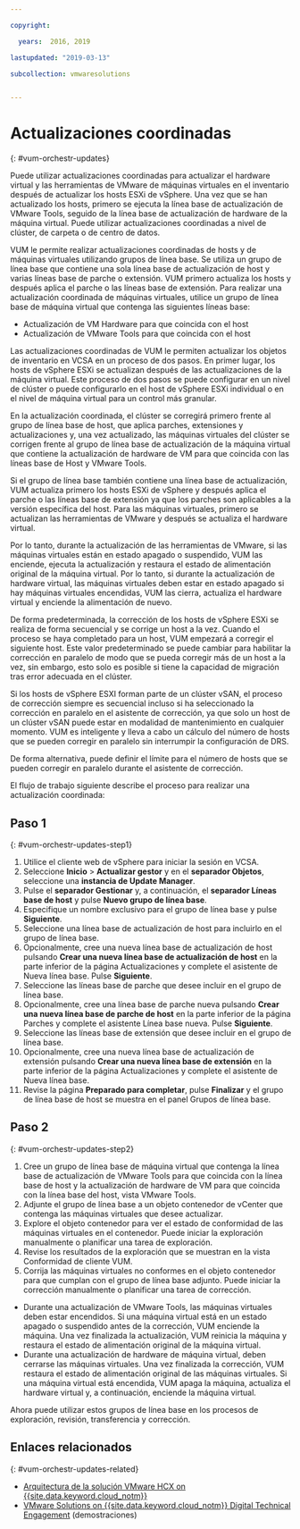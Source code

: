 ```yaml
---

copyright:

  years:  2016, 2019

lastupdated: "2019-03-13"

subcollection: vmwaresolutions


---
```


#	Actualizaciones coordinadas
{: #vum-orchestr-updates}

Puede utilizar actualizaciones coordinadas para actualizar el hardware virtual y las herramientas de VMware de máquinas virtuales en el inventario después de actualizar los hosts ESXi de vSphere. Una vez que se han actualizado los hosts, primero se ejecuta la línea base de actualización de VMware Tools, seguido de la línea base de actualización de hardware de la máquina virtual. Puede utilizar actualizaciones coordinadas a nivel de clúster, de carpeta o de centro de datos.

VUM le permite realizar actualizaciones coordinadas de hosts y de máquinas virtuales utilizando grupos de línea base. Se utiliza un grupo de línea base que contiene una sola línea base de actualización de host y varias líneas base de parche o extensión. VUM primero actualiza los hosts y después aplica el parche o las líneas base de extensión. Para realizar una actualización coordinada de máquinas virtuales, utilice un grupo de línea base de máquina virtual que contenga las siguientes líneas base:
* Actualización de VM Hardware para que coincida con el host
* Actualización de VMware Tools para que coincida con el host

Las actualizaciones coordinadas de VUM le permiten actualizar los objetos de inventario en VCSA en un proceso de dos pasos. En primer lugar, los hosts de vSphere ESXi se actualizan después de las actualizaciones de la máquina virtual. Este proceso de dos pasos se puede configurar en un nivel de clúster o puede configurarlo en el host de vSphere ESXi individual o en el nivel de máquina virtual para un control más granular.

En la actualización coordinada, el clúster se corregirá primero frente al grupo de línea base de host, que aplica parches, extensiones y actualizaciones y, una vez actualizado, las máquinas virtuales del clúster se corrigen frente al grupo de línea base de actualización de la máquina virtual que contiene la actualización de hardware de VM para que coincida con las líneas base de Host y VMware Tools.

Si el grupo de línea base también contiene una línea base de actualización, VUM actualiza primero los hosts ESXi de vSphere y después aplica el parche o las líneas base de extensión ya que los parches son aplicables a la versión específica del host. Para las máquinas virtuales, primero se actualizan las herramientas de VMware y después se actualiza el hardware virtual.

Por lo tanto, durante la actualización de las herramientas de VMware, si las máquinas virtuales están en estado apagado o suspendido, VUM las enciende, ejecuta la actualización y restaura el estado de alimentación original de la máquina virtual. Por lo tanto, si durante la actualización de hardware virtual, las máquinas virtuales deben estar en estado apagado si hay máquinas virtuales encendidas, VUM las cierra, actualiza el hardware virtual y enciende la alimentación de nuevo.

De forma predeterminada, la corrección de los hosts de vSphere ESXi se realiza de forma secuencial y se corrige un host a la vez. Cuando el proceso se haya completado para un host, VUM empezará a corregir el siguiente host. Este valor predeterminado se puede cambiar para habilitar la corrección en paralelo de modo que se pueda corregir más de un host a la vez, sin embargo, esto solo es posible si tiene la capacidad de migración tras error adecuada en el clúster.

Si los hosts de vSphere ESXI forman parte de un clúster vSAN, el proceso de corrección siempre es secuencial incluso si ha seleccionado la corrección en paralelo en el asistente de corrección, ya que solo un host de un clúster vSAN puede estar en modalidad de mantenimiento en cualquier momento. VUM es inteligente y lleva a cabo un cálculo del número de hosts que se pueden corregir en paralelo sin interrumpir la configuración de DRS.

De forma alternativa, puede definir el límite para el número de hosts que se pueden corregir en paralelo durante el asistente de corrección.

El flujo de trabajo siguiente describe el proceso para realizar una actualización coordinada:

## Paso 1
{: #vum-orchestr-updates-step1}

1. Utilice el cliente web de vSphere para iniciar la sesión en VCSA.
2. Seleccione **Inicio** > **Actualizar gestor** y en el **separador Objetos**, seleccione una **instancia de Update Manager**.
3. Pulse el **separador Gestionar** y, a continuación, el **separador Líneas base de host** y pulse **Nuevo grupo de línea base**.
4. Especifique un nombre exclusivo para el grupo de línea base y pulse **Siguiente**.
5. Seleccione una línea base de actualización de host para incluirlo en el grupo de línea base.
6. Opcionalmente, cree una nueva línea base de actualización de host pulsando **Crear una nueva línea base de actualización de host** en la parte inferior de la página Actualizaciones y complete el asistente de Nueva línea base. Pulse **Siguiente**.
7. Seleccione las líneas base de parche que desee incluir en el grupo de línea base.
8. Opcionalmente, cree una línea base de parche nueva pulsando **Crear una nueva línea base de parche de host** en la parte inferior de la página Parches y complete el asistente Línea base nueva. Pulse **Siguiente**.
9. Seleccione las líneas base de extensión que desee incluir en el grupo de línea base.
10. Opcionalmente, cree una nueva línea base de actualización de extensión pulsando **Crear una nueva línea base de extensión** en la parte inferior de la página Actualizaciones y complete el asistente de Nueva línea base.
11. Revise la página **Preparado para completar**, pulse **Finalizar** y el grupo de línea base de host se muestra en el panel Grupos de línea base.

## Paso 2
{: #vum-orchestr-updates-step2}

1. Cree un grupo de línea base de máquina virtual que contenga la línea base de actualización de VMware Tools para que coincida con la línea base de host y la actualización de hardware de VM para que coincida con la línea base del host, vista VMware Tools.
2. Adjunte el grupo de línea base a un objeto contenedor de vCenter que contenga las máquinas virtuales que desee actualizar.
3. Explore el objeto contenedor para ver el estado de conformidad de las máquinas virtuales en el contenedor. Puede iniciar la exploración manualmente o planificar una tarea de exploración.
4. Revise los resultados de la exploración que se muestran en la vista Conformidad de cliente VUM.
5. Corrija las máquinas virtuales no conformes en el objeto contenedor para que cumplan con el grupo de línea base adjunto. Puede iniciar la corrección manualmente o planificar una tarea de corrección.
* Durante una actualización de VMware Tools, las máquinas virtuales deben estar encendidos. Si una máquina virtual está en un estado apagado o suspendido antes de la corrección, VUM enciende la máquina. Una vez finalizada la actualización, VUM reinicia la máquina y restaura el estado de alimentación original de la máquina virtual.
* Durante una actualización de hardware de máquina virtual, deben cerrarse las máquinas virtuales. Una vez finalizada la corrección, VUM restaura el estado de alimentación original de las máquinas virtuales. Si una máquina virtual está encendida, VUM apaga la máquina, actualiza el hardware virtual y, a continuación, enciende la máquina virtual.

Ahora puede utilizar estos grupos de línea base en los procesos de exploración, revisión, transferencia y corrección.

## Enlaces relacionados
{: #vum-orchestr-updates-related}

* [Arquitectura de la solución VMware HCX on {{site.data.keyword.cloud_notm}}](/docs/services/vmwaresolutions/services?topic=vmware-solutions-hcx-archi-intro#hcx-archi-intro)
* [VMware Solutions on {{site.data.keyword.cloud_notm}} Digital Technical Engagement](https://ibm-dte.mybluemix.net/ibm-vmware) (demostraciones)
